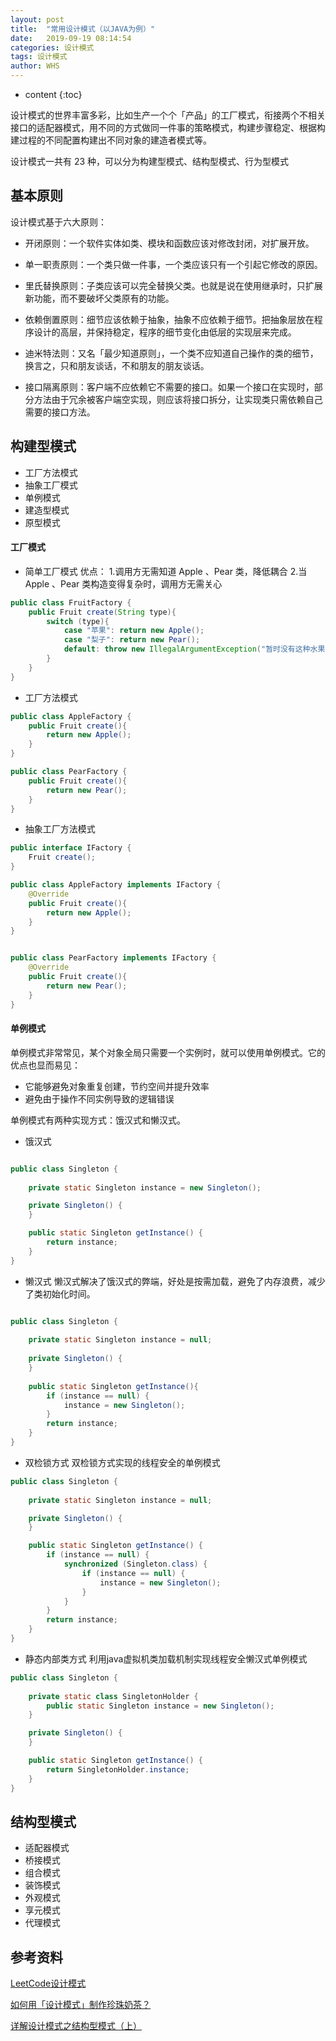 ```yaml
---
layout: post
title:  "常用设计模式（以JAVA为例）"
date:   2019-09-19 08:14:54
categories: 设计模式
tags: 设计模式 
author: WHS
---
```


* content
{:toc}

设计模式的世界丰富多彩，比如生产一个个「产品」的工厂模式，衔接两个不相关接口的适配器模式，用不同的方式做同一件事的策略模式，构建步骤稳定、根据构建过程的不同配置构建出不同对象的建造者模式等。

设计模式一共有 23 种，可以分为构建型模式、结构型模式、行为型模式






## 基本原则
设计模式基于六大原则：
* 开闭原则：一个软件实体如类、模块和函数应该对修改封闭，对扩展开放。

* 单一职责原则：一个类只做一件事，一个类应该只有一个引起它修改的原因。

* 里氏替换原则：子类应该可以完全替换父类。也就是说在使用继承时，只扩展新功能，而不要破坏父类原有的功能。

* 依赖倒置原则：细节应该依赖于抽象，抽象不应依赖于细节。把抽象层放在程序设计的高层，并保持稳定，程序的细节变化由低层的实现层来完成。

* 迪米特法则：又名「最少知道原则」，一个类不应知道自己操作的类的细节，换言之，只和朋友谈话，不和朋友的朋友谈话。

* 接口隔离原则：客户端不应依赖它不需要的接口。如果一个接口在实现时，部分方法由于冗余被客户端空实现，则应该将接口拆分，让实现类只需依赖自己需要的接口方法。

## 构建型模式
* 工厂方法模式
* 抽象工厂模式
* 单例模式
* 建造型模式
* 原型模式
#### 工厂模式
* 简单工厂模式
  优点：
  1.调用方无需知道 Apple 、Pear 类，降低耦合
  2.当Apple 、Pear 类构造变得复杂时，调用方无需关心
```java
public class FruitFactory {
    public Fruit create(String type){
        switch (type){
            case "苹果": return new Apple();
            case "梨子": return new Pear();
            default: throw new IllegalArgumentException("暂时没有这种水果");
        }
    }
}
```

* 工厂方法模式
```java
public class AppleFactory {
    public Fruit create(){
        return new Apple();
    }
}

public class PearFactory {
    public Fruit create(){
        return new Pear();
    }
}
```
* 抽象工厂方法模式
```java
public interface IFactory {
    Fruit create();
}

public class AppleFactory implements IFactory {
    @Override
    public Fruit create(){
        return new Apple();
    }
}


public class PearFactory implements IFactory {
    @Override
    public Fruit create(){
        return new Pear();
    }
}
```

#### 单例模式
单例模式非常常见，某个对象全局只需要一个实例时，就可以使用单例模式。它的优点也显而易见：
* 它能够避免对象重复创建，节约空间并提升效率
* 避免由于操作不同实例导致的逻辑错误

单例模式有两种实现方式：饿汉式和懒汉式。
* 饿汉式
```java

public class Singleton {
  
    private static Singleton instance = new Singleton();

    private Singleton() {
    }

    public static Singleton getInstance() {
        return instance;
    }
}
```
* 懒汉式
懒汉式解决了饿汉式的弊端，好处是按需加载，避免了内存浪费，减少了类初始化时间。
```java

public class Singleton {
  
    private static Singleton instance = null;
  
    private Singleton() {
    }
    
    public static Singleton getInstance(){
        if (instance == null) {
            instance = new Singleton();
        }
        return instance;
    }
}
```


* 双检锁方式
双检锁方式实现的线程安全的单例模式
```java
public class Singleton {
    
    private static Singleton instance = null;

    private Singleton() {
    }

    public static Singleton getInstance() {
        if (instance == null) {
            synchronized (Singleton.class) {
                if (instance == null) {
                    instance = new Singleton();
                }
            }
        }
        return instance;
    }
}
```

* 静态内部类方式
利用java虚拟机类加载机制实现线程安全懒汉式单例模式
```java
public class Singleton {
    
    private static class SingletonHolder {
        public static Singleton instance = new Singleton();
    }

    private Singleton() {
    }

    public static Singleton getInstance() {
        return SingletonHolder.instance;
    }
}
```

## 结构型模式

* 适配器模式
* 桥接模式
* 组合模式
* 装饰模式
* 外观模式
* 享元模式
* 代理模式

## 参考资料

[LeetCode设计模式](https://mp.weixin.qq.com/mp/appmsgalbum?__biz=MzI4Mzc5NDk4MA==&action=getalbum&album_id=1461125104968318982&scene=173&from_msgid=2247486859&from_itemidx=1&count=3#wechat_redirect)

[如何用「设计模式」制作珍珠奶茶？](https://mp.weixin.qq.com/s/QWM079Z_zoU_2WxsMxw48g)

[详解设计模式之结构型模式（上）](https://mp.weixin.qq.com/s/0PTiheUOw3FKJ6kKFZte-Q)